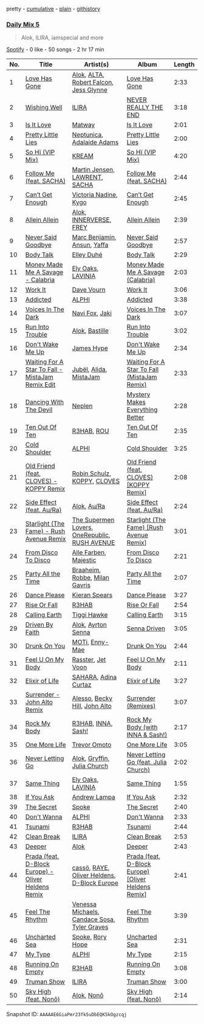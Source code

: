 pretty - [cumulative](/playlists/cumulative/37i9dQZF1E35783e1v1tLq.md) - [plain](/playlists/plain/37i9dQZF1E35783e1v1tLq) - [githistory](https://github.githistory.xyz/mdn522/spotify-playlist-archive/blob/main/playlists/plain/37i9dQZF1E35783e1v1tLq)

### [Daily Mix 5](https://open.spotify.com/playlist/37i9dQZF1E35783e1v1tLq)

> Alok, ILIRA, iamspecial and more

[Spotify](https://open.spotify.com/user/spotify) - 0 like - 50 songs - 2 hr 17 min

| No. | Title | Artist(s) | Album | Length |
|---|---|---|---|---|
| 1 | [Love Has Gone](https://open.spotify.com/track/2KUAdU39pNYHy0zHnr8xHd) | [Alok](https://open.spotify.com/artist/0NGAZxHanS9e0iNHpR8f2W), [ALTA](https://open.spotify.com/artist/0PkXdpzJOcWmCvp4aqRsA5), [Robert Falcon](https://open.spotify.com/artist/5CVwY7MrkxGF1aM4f1u6Xk), [Jess Glynne](https://open.spotify.com/artist/4ScCswdRlyA23odg9thgIO) | [Love Has Gone](https://open.spotify.com/album/5ym4LpHEltp18DJE3CcOgv) | 2:33 |
| 2 | [Wishing Well](https://open.spotify.com/track/6kPJIEC9fwcbk214ZNoSdM) | [ILIRA](https://open.spotify.com/artist/6mzs66iVW15C5iLt0JLt41) | [NEVER REALLY THE END](https://open.spotify.com/album/0m8rinQENV3VFp8fud5gaD) | 3:18 |
| 3 | [Is It Love](https://open.spotify.com/track/7ew7UGX1PM49LREh6qN7s0) | [Matway](https://open.spotify.com/artist/5okL9oHMW5wof7D0x2hQLQ) | [Is It Love](https://open.spotify.com/album/1qbl77cfjYGRKbr01X3s2S) | 2:01 |
| 4 | [Pretty Little Lies](https://open.spotify.com/track/3CvlZsG9bcfCBJ83FGil6n) | [Neptunica](https://open.spotify.com/artist/5dGsIOepO9ufQlXjW8KrPL), [Adalaide Adams](https://open.spotify.com/artist/2DPd9FRFSPPDdESOqZvWoC) | [Pretty Little Lies](https://open.spotify.com/album/4Egl8XUfuYw6rkdnbZawdY) | 2:00 |
| 5 | [So Hï \(VIP Mix\)](https://open.spotify.com/track/2E4ducuUkzT3utPrfElnUc) | [KREAM](https://open.spotify.com/artist/0DdDnziut7wOo6cAYWVZC5) | [So Hï \(VIP Mix\)](https://open.spotify.com/album/2BgEBlTxbBl7H1sgqRH5Ae) | 4:20 |
| 6 | [Follow Me \(feat\. SACHA\)](https://open.spotify.com/track/5xct8L2ov4IwB5J8LEx91z) | [Martin Jensen](https://open.spotify.com/artist/4ehtJnVumNf6xzSCDk8aLB), [LAWRENT](https://open.spotify.com/artist/0O9m6ZuAAvUOhT6OgbtAmI), [SACHA](https://open.spotify.com/artist/1VP5hxNzge9bfbtDvCJwFG) | [Follow Me \(feat\. SACHA\)](https://open.spotify.com/album/4wNTgfzwbiFDh9i6RWv1ER) | 2:44 |
| 7 | [Can’t Get Enough](https://open.spotify.com/track/6zY829UlOMYoOIULHiGIZz) | [Victoria Nadine](https://open.spotify.com/artist/59ha4Qt5jtbrFQljKZrx8K), [Kygo](https://open.spotify.com/artist/23fqKkggKUBHNkbKtXEls4) | [Can’t Get Enough](https://open.spotify.com/album/3AjPHQqgkjcqwhpRxwiFP2) | 2:45 |
| 8 | [Allein Allein](https://open.spotify.com/track/0FlTOYJxfZvYsXf8Cyahyt) | [Alok](https://open.spotify.com/artist/0NGAZxHanS9e0iNHpR8f2W), [INNERVERSE](https://open.spotify.com/artist/0lIiVp6FVbJR2utszYQhNf), [FREY](https://open.spotify.com/artist/5F96KjVVl5nnGRkXs8E8Za) | [Allein Allein](https://open.spotify.com/album/2xSMhp31viwXmp1oZGKdLs) | 2:39 |
| 9 | [Never Said Goodbye](https://open.spotify.com/track/4yDyluddbyIqhVwEpBamlX) | [Marc Benjamin](https://open.spotify.com/artist/05KjvP5zdwtEIgEazqblZw), [Ansun](https://open.spotify.com/artist/5UZG6OoWsLEtOIIRJ2IfDm), [Yaffa](https://open.spotify.com/artist/2dWDr94He2mT8CGS2gbP46) | [Never Said Goodbye](https://open.spotify.com/album/4hWAGmyjSBOKaaQ6WsgKoC) | 2:57 |
| 10 | [Body Talk](https://open.spotify.com/track/1u7kEywJiaQFw7ylRi50PP) | [Elley Duhé](https://open.spotify.com/artist/67MNhiAICFY6Pwc2YxCO0K) | [Body Talk](https://open.spotify.com/album/4CxsJ8e1DZoUwBRjJu5J3i) | 2:29 |
| 11 | [Money Made Me A Savage \- Calabria](https://open.spotify.com/track/1VDfvBUMwL3m1Sd9dMorR4) | [Ely Oaks](https://open.spotify.com/artist/2MdFJmUQf3ckA99IhFF9my), [LAVINIA](https://open.spotify.com/artist/3VASiWHuSkZzujob6UXob6) | [Money Made Me A Savage \(Calabria\)](https://open.spotify.com/album/61ppUwJEtGqCONLN7UMNAK) | 2:03 |
| 12 | [Work It](https://open.spotify.com/track/5ie4YbDJ1IcH2Osr4kXojt) | [Dave Vourn](https://open.spotify.com/artist/2qQmtPlECf4bzfSbC1xRS1) | [Work It](https://open.spotify.com/album/3ed4lQd4Sd181MksMvhUpM) | 3:06 |
| 13 | [Addicted](https://open.spotify.com/track/3BwMJYlnUItSwRv92foOr6) | [ALPHI](https://open.spotify.com/artist/6TUS92w9xO24LS2EzuRR2M) | [Addicted](https://open.spotify.com/album/1WLDm3EG31pvx41uKuyiaH) | 3:38 |
| 14 | [Voices In The Dark](https://open.spotify.com/track/02S6WZDTUuNuzrupLhtrN4) | [Navi Fox](https://open.spotify.com/artist/6t5NMP6obbZIsiJiLqUKy6), [Jaki](https://open.spotify.com/artist/1cLUMaxScDoTtK2KphLfIG) | [Voices In The Dark](https://open.spotify.com/album/39bfr7wIt4phaXgbvSY2rL) | 3:07 |
| 15 | [Run Into Trouble](https://open.spotify.com/track/5C2mUkFTs51bizl4LAaqRy) | [Alok](https://open.spotify.com/artist/0NGAZxHanS9e0iNHpR8f2W), [Bastille](https://open.spotify.com/artist/7EQ0qTo7fWT7DPxmxtSYEc) | [Run Into Trouble](https://open.spotify.com/album/2Cfzwp8KLSsL7oul0sGirP) | 3:02 |
| 16 | [Don't Wake Me Up](https://open.spotify.com/track/3sU1L9okYWbN61oHZNQTfh) | [James Hype](https://open.spotify.com/artist/43BxCL6t4c73BQnIJtry5v) | [Don't Wake Me Up](https://open.spotify.com/album/3j5uOXYCe6ebHU86UcAMAg) | 2:34 |
| 17 | [Waiting For A Star To Fall \- MistaJam Remix Edit](https://open.spotify.com/track/2RTWTzkAM01SRPMJMFqE1b) | [Jubël](https://open.spotify.com/artist/4FcZfItjVIsfO9TynErl7X), [Alida](https://open.spotify.com/artist/1kiq2kUV0cbLUhJsr7cpW0), [MistaJam](https://open.spotify.com/artist/3qi5fhSI6aUecvRN0XqIJ2) | [Waiting For A Star To Fall \(MistaJam Remix\)](https://open.spotify.com/album/7CRcv3KIYVtTLeLlwrJEQi) | 2:33 |
| 18 | [Dancing With The Devil](https://open.spotify.com/track/3ijHOKeVhtcl4btXfQFgd1) | [Neplen](https://open.spotify.com/artist/3thanoEXYy73q5N7U9rjsR) | [Mystery Makes Everything Better](https://open.spotify.com/album/3xL62sALjqYKapEhIFDYtv) | 2:28 |
| 19 | [Ten Out Of Ten](https://open.spotify.com/track/1vr6OT3o3Amd1SXCr5TlWh) | [R3HAB](https://open.spotify.com/artist/6cEuCEZu7PAE9ZSzLLc2oQ), [ROU](https://open.spotify.com/artist/4pUoGQv3H8IsCJLsWGHeVB) | [Ten Out Of Ten](https://open.spotify.com/album/2Sr00goCrkDe8sbYP91EV2) | 2:35 |
| 20 | [Cold Shoulder](https://open.spotify.com/track/0UrSJ1blTTd51zGcgBcyZL) | [ALPHI](https://open.spotify.com/artist/6TUS92w9xO24LS2EzuRR2M) | [Cold Shoulder](https://open.spotify.com/album/3OhHmX9h73JAZC0iHsgLDX) | 3:25 |
| 21 | [Old Friend \(feat\. CLOVES\) \- KOPPY Remix](https://open.spotify.com/track/2BXVBM8nBzUJYP0Fg2V2T7) | [Robin Schulz](https://open.spotify.com/artist/3t5xRXzsuZmMDkQzgOX35S), [KOPPY](https://open.spotify.com/artist/5SfqIMwBJ7wD419vvb33mO), [CLOVES](https://open.spotify.com/artist/355SqtHY4qKt2wIXrWku0c) | [Old Friend \(feat\. CLOVES\) \[KOPPY Remix\]](https://open.spotify.com/album/5AC8c2vpdBVwPzuTc53ktF) | 2:08 |
| 22 | [Side Effect \(feat\. Au/Ra\)](https://open.spotify.com/track/4op0sQ8BfzRsW4gGGlR7TU) | [Alok](https://open.spotify.com/artist/0NGAZxHanS9e0iNHpR8f2W), [Au/Ra](https://open.spotify.com/artist/1eMmoIprPDWeFdB1FxU6ZV) | [Side Effect \(feat\. Au/Ra\)](https://open.spotify.com/album/3zZfGVDKje9EiK2q4pki53) | 2:24 |
| 23 | [Starlight \(The Fame\) \- Rush Avenue Remix](https://open.spotify.com/track/041lAFRfSWim0KECPAG0y8) | [The Supermen Lovers](https://open.spotify.com/artist/08dJ0NJ9jMf8qdLmdhQ2yA), [OneRepublic](https://open.spotify.com/artist/5Pwc4xIPtQLFEnJriah9YJ), [RUSH AVENUE](https://open.spotify.com/artist/0BuZtV1vrh5miIrx1ZPgFP) | [Starlight \(The Fame\) \[Rush Avenue Remix\]](https://open.spotify.com/album/5W0tYis831ssKhp8ilJalZ) | 3:01 |
| 24 | [From Disco To Disco](https://open.spotify.com/track/1MzPUIynJATkuvympwipnm) | [Alle Farben](https://open.spotify.com/artist/61ipISvUVa5LkJlKZnm3Oo), [Majestic](https://open.spotify.com/artist/6QMABvTzixnxzsLYyhqRxI) | [From Disco To Disco](https://open.spotify.com/album/4oq6QME2y7Xf5vYC5zHmxG) | 2:21 |
| 25 | [Party All the Time](https://open.spotify.com/track/7bqG726WZG86064z329u8D) | [Braaheim](https://open.spotify.com/artist/5yczwlOmRZG3wUEtvLiGBg), [Robbe](https://open.spotify.com/artist/58imfUscPVwuhuHt1MpBDA), [Milan Gavris](https://open.spotify.com/artist/5Ukdziss6tmNzMRrJ60UKJ) | [Party All the Time](https://open.spotify.com/album/25fjzAKgfOeMAaed01OSiG) | 2:07 |
| 26 | [Dance Please](https://open.spotify.com/track/4w5yPvYt8DDScnbIeMSDx2) | [Kieran Spears](https://open.spotify.com/artist/4yKqIok4jsYSXoZK9YZ0Or) | [Dance Please](https://open.spotify.com/album/4a2yAeTbKtfYJ1uG0PLYvV) | 3:27 |
| 27 | [Rise Or Fall](https://open.spotify.com/track/0utKSgpLU8PPWh8rTx5TyU) | [R3HAB](https://open.spotify.com/artist/6cEuCEZu7PAE9ZSzLLc2oQ) | [Rise Or Fall](https://open.spotify.com/album/3zD8OTVh7lKzY5ttZTYvYx) | 2:54 |
| 28 | [Calling Earth](https://open.spotify.com/track/5ZbhI9QvRiVHySYVQaMEwv) | [Tiggi Hawke](https://open.spotify.com/artist/5DltvtWOZYwcH6p0ka8I0l) | [Calling Earth](https://open.spotify.com/album/0efURFMr1oUbddyzC6g6S8) | 3:15 |
| 29 | [Driven By Faith](https://open.spotify.com/track/7IQgqHEZrY2n92f1afCdNr) | [Alok](https://open.spotify.com/artist/0NGAZxHanS9e0iNHpR8f2W), [Ayrton Senna](https://open.spotify.com/artist/2oTPCYBrkHHoK4ERKw2wxQ) | [Senna Driven](https://open.spotify.com/album/5OR3qKgc3gQYh7AFRhwVY4) | 3:05 |
| 30 | [Drunk On You](https://open.spotify.com/track/1OYmhA2vK1qTILMQbDKTfc) | [MOTi](https://open.spotify.com/artist/1vo8zHmO1KzkuU9Xxh6J7W), [Enny\-Mae](https://open.spotify.com/artist/61PUjJm9JH5ck3LxD6RypE) | [Drunk On You](https://open.spotify.com/album/4WCOwnrJ5X81mvCI86jSr9) | 2:44 |
| 31 | [Feel U On My Body](https://open.spotify.com/track/2k7AbwAfCy8MGLySoOqziy) | [Rasster](https://open.spotify.com/artist/3LVYHgfHgCTy3QSRt5kKQg), [Jet Voon](https://open.spotify.com/artist/3Ip7r1nfPWJZng8CzlbjFN) | [Feel U On My Body](https://open.spotify.com/album/5gLrAtMCeqTAieUiT1ucTe) | 2:11 |
| 32 | [Elixir of Life](https://open.spotify.com/track/3Zbs4svztn8Rujf6PD834l) | [SAHARA](https://open.spotify.com/artist/7bcqrseatanMqwN895KIMY), [Adina Curtaz](https://open.spotify.com/artist/5u7V0YTpKa9vhNtIXxK6l4) | [Elixir of Life](https://open.spotify.com/album/02ed8GmJ0jqn3sonIDNlKd) | 3:27 |
| 33 | [Surrender \- John Alto Remix](https://open.spotify.com/track/3uGl0FDIb3EfqKENgLvZxj) | [Alesso](https://open.spotify.com/artist/4AVFqumd2ogHFlRbKIjp1t), [Becky Hill](https://open.spotify.com/artist/4EPJlUEBy49EX1wuFOvtjK), [John Alto](https://open.spotify.com/artist/0Xff4zAFYF0bHwnkSMlHCj) | [Surrender \(Remixes\)](https://open.spotify.com/album/35f3mnl0evF9sAFBqjuWdi) | 3:07 |
| 34 | [Rock My Body](https://open.spotify.com/track/6pb5DtlAeG95dNQLHiArRU) | [R3HAB](https://open.spotify.com/artist/6cEuCEZu7PAE9ZSzLLc2oQ), [INNA](https://open.spotify.com/artist/2w9zwq3AktTeYYMuhMjju8), [Sash!](https://open.spotify.com/artist/5XTxV2ifoYkmNb13Gb6cKz) | [Rock My Body \(with INNA & Sash!\)](https://open.spotify.com/album/1ItxfUvQVlH7sAybyJ1SpB) | 2:17 |
| 35 | [One More Life](https://open.spotify.com/track/4Q18cIXFG1bPoQrbqywddo) | [Trevor Omoto](https://open.spotify.com/artist/4pPAzgTbXAwdRjMokhcwtx) | [One More Life](https://open.spotify.com/album/2uQ0yofxygxgywLYpKoVgB) | 3:05 |
| 36 | [Never Letting Go](https://open.spotify.com/track/50aavjIFmj5VB6Cxkcx2X7) | [Alok](https://open.spotify.com/artist/0NGAZxHanS9e0iNHpR8f2W), [Gryffin](https://open.spotify.com/artist/2ZRQcIgzPCVaT9XKhXZIzh), [Julia Church](https://open.spotify.com/artist/4dHGNdVhBxCJUyMk9dR727) | [Never Letting Go \(feat\. Julia Church\)](https://open.spotify.com/album/3D4noTUY4HJPPf3Swo3XM9) | 2:02 |
| 37 | [Same Thing](https://open.spotify.com/track/6XMNNNDOnkTXSh567RaGsb) | [Ely Oaks](https://open.spotify.com/artist/2MdFJmUQf3ckA99IhFF9my), [LAVINIA](https://open.spotify.com/artist/3VASiWHuSkZzujob6UXob6) | [Same Thing](https://open.spotify.com/album/0YXGVn9prM1CoWIiZNGfyL) | 1:55 |
| 38 | [If You Ask](https://open.spotify.com/track/11QELOfzhuA18zUd6f4Voa) | [Andrew Lampa](https://open.spotify.com/artist/3yyKN1U17S9ckFgX24PCmL) | [If You Ask](https://open.spotify.com/album/0ZRvcEG6PwqkjeMeaiKT4z) | 2:32 |
| 39 | [The Secret](https://open.spotify.com/track/5AgauQ7LrLBZbTlJV2lOfC) | [Spoke](https://open.spotify.com/artist/4f0WTQMfVyb9aH6FGqjHkd) | [The Secret](https://open.spotify.com/album/06d3Kq89c0mbh842iU5vIE) | 2:40 |
| 40 | [Don't Wanna](https://open.spotify.com/track/3bCLZuwtnfanMb5WcMPCrb) | [ALPHI](https://open.spotify.com/artist/6TUS92w9xO24LS2EzuRR2M) | [Don't Wanna](https://open.spotify.com/album/1fZs8MrtvCWzAuFB6XS0sV) | 2:33 |
| 41 | [Tsunami](https://open.spotify.com/track/2n3zCFoj5VM9UYGDeiUlPs) | [R3HAB](https://open.spotify.com/artist/6cEuCEZu7PAE9ZSzLLc2oQ) | [Tsunami](https://open.spotify.com/album/1yI4sqzattJa3bLcyIn29K) | 2:44 |
| 42 | [Clean Break](https://open.spotify.com/track/4d1WoQ6dW7feMW9dGchNyL) | [ILIRA](https://open.spotify.com/artist/6mzs66iVW15C5iLt0JLt41) | [Clean Break](https://open.spotify.com/album/5P5zoDRaqk5X3wZvcuZdYK) | 2:53 |
| 43 | [Deeper](https://open.spotify.com/track/0l3fhEOZ66TtOP889te8VJ) | [Alok](https://open.spotify.com/artist/0NGAZxHanS9e0iNHpR8f2W) | [Deeper](https://open.spotify.com/album/3iMCnugmDJxmBRApjxT5YS) | 2:43 |
| 44 | [Prada \(feat\. D\-Block Europe\) \- Oliver Heldens Remix](https://open.spotify.com/track/2JBSkAvVl4MDXWwkEVEVej) | [cassö](https://open.spotify.com/artist/5wCmhq5J2hPwL2r0eKurxn), [RAYE](https://open.spotify.com/artist/5KKpBU5eC2tJDzf0wmlRp2), [Oliver Heldens](https://open.spotify.com/artist/5nki7yRhxgM509M5ADlN1p), [D\-Block Europe](https://open.spotify.com/artist/5VadK1havLhK1OpKYsXv9y) | [Prada \(feat\. D\-Block Europe\) \[Oliver Heldens Remix\]](https://open.spotify.com/album/4tvq3DgY8tR0MSV5tJa3Db) | 2:41 |
| 45 | [Feel The Rhythm](https://open.spotify.com/track/6cG8aPgUF1Rs82BO3jIg56) | [Venessa Michaels](https://open.spotify.com/artist/7dPE07dAqbgWkJEdewUJDC), [Candace Sosa](https://open.spotify.com/artist/5S18NKcQlzatNuAFrGIlne), [Tyler Graves](https://open.spotify.com/artist/5bFKudtw20QjmAFeA1hBLq) | [Feel The Rhythm](https://open.spotify.com/album/6ROLFmRxRd6BYFqxc1i2qw) | 3:39 |
| 46 | [Uncharted Sea](https://open.spotify.com/track/6HBij05RdWXmIevjJWXLdO) | [Spoke](https://open.spotify.com/artist/4f0WTQMfVyb9aH6FGqjHkd), [Rory Hope](https://open.spotify.com/artist/147kOGOemXIO7HPzrwoYSC) | [Uncharted Sea](https://open.spotify.com/album/514IMBr9VVmWzfNQERd85Q) | 2:31 |
| 47 | [My Type](https://open.spotify.com/track/78QcaBYklMpB761IJ5wg3C) | [ALPHI](https://open.spotify.com/artist/6TUS92w9xO24LS2EzuRR2M) | [My Type](https://open.spotify.com/album/1dnqABQX2spkHyO2drpi6j) | 2:15 |
| 48 | [Running On Empty](https://open.spotify.com/track/5I34uzzHCTaSPorVvD2dHJ) | [R3HAB](https://open.spotify.com/artist/6cEuCEZu7PAE9ZSzLLc2oQ) | [Running On Empty](https://open.spotify.com/album/0vihjrg3oA56CBPSeNcbZb) | 3:08 |
| 49 | [Truman Show](https://open.spotify.com/track/0YWr7ne5pL0gbLjQaWDvNz) | [ILIRA](https://open.spotify.com/artist/6mzs66iVW15C5iLt0JLt41) | [Truman Show](https://open.spotify.com/album/3jiu9SE8hMLCVL9e8iql5E) | 3:00 |
| 50 | [Sky High \(feat\. Nonô\)](https://open.spotify.com/track/6yHR35fYbMEaDz2or8YsH1) | [Alok](https://open.spotify.com/artist/0NGAZxHanS9e0iNHpR8f2W), [Nonô](https://open.spotify.com/artist/2izgj6WOKJsuCRCQUKOoVO) | [Sky High \(feat\. Nonô\)](https://open.spotify.com/album/3vtdsgEmhYh46FzlQLzXWF) | 2:14 |

Snapshot ID: `AAAAAE6GiaPmr23fk5uDbEQK5kOgzcqj`
